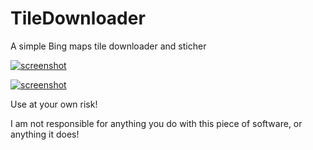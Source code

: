 TileDownloader
======

A simple Bing maps tile downloader and sticher

[![screenshot](http://3devs.bplaced.net/wp-content/uploads/2015/09/tiledownloader.jpg)](http://3devs.bplaced.net/wp-content/uploads/2015/09/tiledownloader.jpg)

[![screenshot](http://3devs.bplaced.net/wp-content/uploads/2015/08/F-1-1.jpg)](http://3devs.bplaced.net/wp-content/uploads/2015/08/F-1-1.jpg)

Use at your own risk!

I am not responsible for anything you do with this piece of software, or anything it does!
